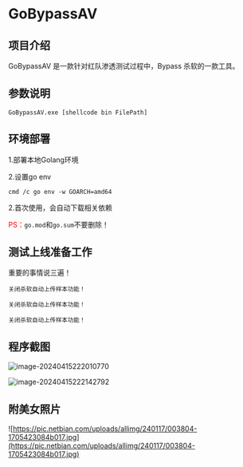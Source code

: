 # GoBypassAV



## 项目介绍

GoBypassAV 是一款针对红队渗透测试过程中，Bypass 杀软的一款工具。

## 参数说明

```shell
GoBypassAV.exe [shellcode bin FilePath]
```

## 环境部署

1.部署本地Golang环境

2.设置go env

```
cmd /c go env -w GOARCH=amd64
```

2.首次使用，会自动下载相关依赖

<span style="color:red">PS：</span>`go.mod`和`go.sum`不要删除！

## 测试上线准备工作

重要的事情说三遍！

`关闭杀软自动上传样本功能！`

`关闭杀软自动上传样本功能！`

`关闭杀软自动上传样本功能！`

## 程序截图

![image-20240415222010770](C:\Users\WU262\AppData\Roaming\Typora\typora-user-images\image-20240415222010770.png)

![image-20240415222142792](C:\Users\WU262\AppData\Roaming\Typora\typora-user-images\image-20240415222142792.png)

## 附美女照片

![https://pic.netbian.com/uploads/allimg/240117/003804-1705423084b017.jpg](https://pic.netbian.com/uploads/allimg/240117/003804-1705423084b017.jpg)